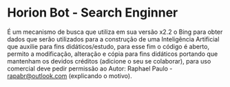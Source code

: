 # Horion Bot - Search Enginner
É um mecanismo de busca que utiliza em sua versão x2.2 o Bing para obter dados que serão utilizados para a construção de uma Inteligência Artificial que auxilie para fins didáticos/estudo, para esse fim o código é aberto, permito a modificação, alteração e cópia para fins didáticos portando que mantenham os devidos créditos (adicione o seu se colaborar), para uso comercial deve pedir permissão ao Autor: Raphael Paulo - rapabr@outlook.com (explicando o motivo).
